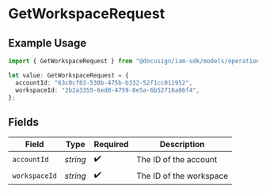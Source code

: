 # GetWorkspaceRequest

## Example Usage

```typescript
import { GetWorkspaceRequest } from "@docusign/iam-sdk/models/operations";

let value: GetWorkspaceRequest = {
  accountId: "63c0cf03-530b-475b-b332-52f1cc011952",
  workspaceId: "2b2a3355-6ed0-4759-8e5a-6b52716a86f4",
};
```

## Fields

| Field                   | Type                    | Required                | Description             |
| ----------------------- | ----------------------- | ----------------------- | ----------------------- |
| `accountId`             | *string*                | :heavy_check_mark:      | The ID of the account   |
| `workspaceId`           | *string*                | :heavy_check_mark:      | The ID of the workspace |